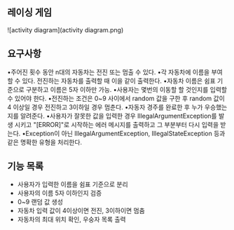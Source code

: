 

## 레이싱 게임
![activity diagram](activity diagram.png)


## 요구사항
•주어진 횟수 동안 n대의 자동차는 전진 또는 멈출 수 있다.
•각 자동차에 이름을 부여할 수 있다. 전진하는 자동차를 출력할 때 이을 같이 출력한다.
•자동차 이름은 쉼표 기준으로 구분하고 이름은 5자 이하만 가능.
•사용자는 몇번의 이동할 할 것인지를 입력할 수 있어야 한다.
•전진하는 조건은 0~9 사이에서 random 값을 구한 후 random 값이 4 이상일 경우 전진하고 3이하일 경우 멈춘다.
•자동자 경주를 완료한 후 누가 우승했는지를 알려준다.
•사용자가 잘못한 값을 입력한 경우 IllegalArgumentException를 발생 시키고 "[ERROR]"로 시작하는 에러 메시지를 출력하고 
그 부분부터 다시 입력을 받는다.
•Exception이 아닌 IllegalArgumentException, IllegalStateException 등과 같은 명확한 유형을 처리한다.

    

## 기능 목록
- 사용자가 입력한 이름을 쉼표 기준으로 분리
- 사용자의 이름 5자 이하인지 검증
- 0~9 랜덤 값 생성
- 자동차 입력 값이 4이상이면 전진, 3이하이면 멈춤 
- 자동차의 최대 위치 확인, 우숭자 목록 출력
